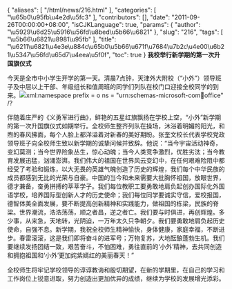 {
    "aliases": [
        "/html/news/216.html"
    ],
    "categories": [
        "\u65b0\u95fb\u4e2d\u5fc3"
    ],
    "contributors": [],
    "date": "2011-09-26T00:00:00+08:00",
    "isCJKLanguage": true,
    "params": {
        "author": "\u5929\u6d25\u5916\u56fd\u8bed\u5b66\u6821"
    },
    "slug": "216",
    "tags": [
        "\u5b66\u6821\u8981\u95fb"
    ],
    "title": "\u6211\u6821\u4e3e\u884c\u65b0\u5b66\u671f\u7684\u7b2c\u4e00\u6b21\u5347\u56fd\u65d7\u4eea\u5f0f",
    "toc": true
}
**我校举行新学期的第一次升国旗仪式**

 今天是全市中小学生开学的第一天。清晨7点钟，天津外大附校（“小外”）领导班子及中层以上干部、年级组长和值周班的同学们列队在校门口迎接全校同学的到来。![](https://cdn.tfls.online/mirror/full/41457cfa0d23fee633fc233fc51edc28f19e8947.jpg)xml:namespace prefix = o ns = "urn:schemas-microsoft-com:office:office" /?

伴随着庄严的《义勇军进行曲》，鲜艳的五星红旗飘扬在学校上空，“小外”新学期的第一次升国旗仪式如期举行。全校师生整齐列队在操场，沐浴着明媚的阳光，和煦的春风拂面，每个人脸上都洋溢着对新春的美好期盼。张奎文校长代表学校党政领导班子向全校师生致以新学期的诚挚问候并致辞。他说：“当今宇宙活动神奇，变幻莫测；当今世界险象丛生，惊心动魄；当今人类竞争激烈，优胜劣汰；当今教育发展迅猛，汹涌澎湃。我们伟大的祖国在世界风云变幻中，在任何艰难险阻中都经受了考验和锻炼，以大无畏的英雄气魄创造了历史的辉煌，我们每个中华民族的成员都感到无比的光荣与自豪。中国的当今和未来需要大批胸怀祖国，放眼世界，德才兼备，奋勇拼搏的莘莘学子。我们每位教职工要勇敢地肩负起创办国际化外国语学校，培养国际型创新人才的历史使命；我们每位同学要诚实守信，爱校报国，德智体美全面发展，要不断提高创新精神和实践能力，做祖国的栋梁，民族的脊梁。世界潮流，浩浩荡荡，顺之者昌，逆之者亡。我们要与时俱进，再创辉煌。多少事，从来急，天地转，光阴迫，一万年太久只争朝夕。我们要勇敢地肩负起历史使命，自强不息。新学期，我祝全校师生精神愉快，身体健康，家庭幸福，不断进步。春雷滚滚，这是我们即将奋斗的进军号；万物复苏，大地酝酿蓬勃生机。我们要继续发扬团结一致，艰苦奋斗，不怕困难，勇往直前的‘小外’精神，去共同创造和拥抱祖国和‘小外’更加姹紫嫣红的美丽春天！”

全校师生将牢记学校领导的谆谆教诲和殷切期望，在新的学期里，在自己的学习和工作岗位上锐意进取，努力创造出更加优异的成绩，继续为学校的发展增光添彩。

